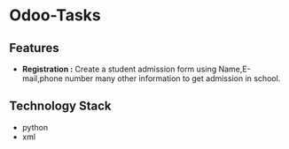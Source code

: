 # Odoo-Tasks

## Features
* <b>Registration :</b> Create a student admission form using Name,E-mail,phone number many other information to get admission in school.
## Technology Stack
- python
- xml
